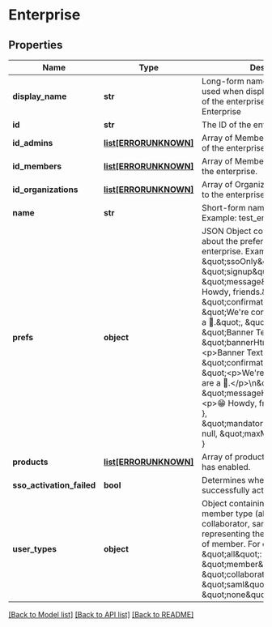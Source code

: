 # Enterprise

## Properties
Name | Type | Description | Notes
------------ | ------------- | ------------- | -------------
**display_name** | **str** | Long-form name of the enterprise used when displaying the full name of the enterprise. Example: Trello&#39;s Enterprise | [optional] 
**id** | **str** | The ID of the enterprise. | [optional] 
**id_admins** | [**list[ERRORUNKNOWN]**](.md) | Array of Member IDs that are admins of the enterprise. | [optional] 
**id_members** | [**list[ERRORUNKNOWN]**](.md) | Array of Member IDs that belong to the enterprise. | [optional] 
**id_organizations** | [**list[ERRORUNKNOWN]**](.md) | Array of Organization IDs that belong to the enterprise. | [optional] 
**name** | **str** | Short-form name of the enterprise. Example: test_enterprise. | [optional] 
**prefs** | **object** | JSON Object containing information about the preferences set within the enterprise. Example: {   \&quot;ssoOnly\&quot;: false,   \&quot;signup\&quot;: {     \&quot;message\&quot;: \&quot;😁 Howdy, friends.\&quot;,     \&quot;confirmation\&quot;: \&quot;We&#39;re confirming that you are a 💫.\&quot;,     \&quot;banner\&quot;: \&quot;Banner Text!\&quot;,     \&quot;bannerHtml\&quot;: \&quot;&lt;p&gt;Banner Text!&lt;/p&gt;\\n\&quot;,     \&quot;confirmationHtml\&quot;: \&quot;&lt;p&gt;We&#39;re confirming that you are a 💫.&lt;/p&gt;\\n\&quot;,     \&quot;messageHtml\&quot;: \&quot;&lt;p&gt;😁 Howdy, friends.&lt;/p&gt;\\n\&quot;   },   \&quot;mandatoryTransferDate\&quot;: null,   \&quot;maxMembers\&quot;: null }  | [optional] 
**products** | [**list[ERRORUNKNOWN]**](.md) | Array of products that the enterprise has enabled. | [optional] 
**sso_activation_failed** | **bool** | Determines whether SSO successfully activated. | [optional] 
**user_types** | **object** | Object containing keys for every member type (all, member, collaborator, saml, none) and values representing the count of each type of member. For example: {   \&quot;all\&quot;: 6,   \&quot;member\&quot;: 5,   \&quot;collaborator\&quot;: 0,   \&quot;saml\&quot;: 0,   \&quot;none\&quot;: 1 }  | [optional] 

[[Back to Model list]](../README.md#documentation-for-models) [[Back to API list]](../README.md#documentation-for-api-endpoints) [[Back to README]](../README.md)


